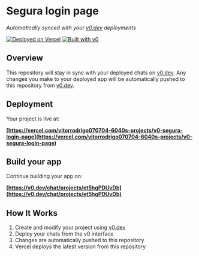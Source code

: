 # Segura login page

*Automatically synced with your [v0.dev](https://v0.dev) deployments*

[![Deployed on Vercel](https://img.shields.io/badge/Deployed%20on-Vercel-black?style=for-the-badge&logo=vercel)](https://vercel.com/vitorrodrigo070704-6040s-projects/v0-segura-login-page)
[![Built with v0](https://img.shields.io/badge/Built%20with-v0.dev-black?style=for-the-badge)](https://v0.dev/chat/projects/et5hgPDUvDb)

## Overview

This repository will stay in sync with your deployed chats on [v0.dev](https://v0.dev).
Any changes you make to your deployed app will be automatically pushed to this repository from [v0.dev](https://v0.dev).

## Deployment

Your project is live at:

**[https://vercel.com/vitorrodrigo070704-6040s-projects/v0-segura-login-page](https://vercel.com/vitorrodrigo070704-6040s-projects/v0-segura-login-page)**

## Build your app

Continue building your app on:

**[https://v0.dev/chat/projects/et5hgPDUvDb](https://v0.dev/chat/projects/et5hgPDUvDb)**

## How It Works

1. Create and modify your project using [v0.dev](https://v0.dev)
2. Deploy your chats from the v0 interface
3. Changes are automatically pushed to this repository
4. Vercel deploys the latest version from this repository